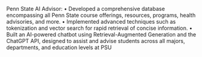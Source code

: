 Penn State AI Advisor:
•	Developed a comprehensive database encompassing all Penn State course offerings, resources, programs, health advisories, and more.
•	Implemented advanced techniques such as tokenization and vector search for rapid retrieval of concise information.
•	Built an AI-powered chatbot using Retrieval-Augmented Generation and the ChatGPT API, designed to assist and advise students across all majors, departments, and education levels at PSU
